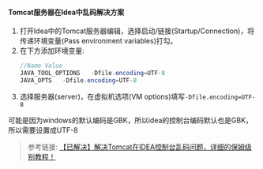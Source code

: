 #### Tomcat服务器在Idea中乱码解决方案

1. 打开Idea中的Tomcat服务器编辑，选择启动/链接(Startup/Connection)，将传递环境变量(Pass environment variables)打勾。
2. 在下方添加环境变量:
    ``` java
    //Name Value
    JAVA_TOOL_OPTIONS   -Dfile.encoding=UTF-8
    JAVA_OPTS   -Dfile.encoding=UTF-8
    ```
3. 选择服务器(server)，在虚拟机选项(VM options)填写`-Dfile.encoding=UTF-8`

可能是因为windows的默认编码是GBK，所以idea的控制台编码默认也是GBK，所以需要设置成UTF-8

> 参考链接: [【已解决】解决Tomcat在IDEA控制台乱码问题，详细的保姆级别教程！](https://blog.csdn.net/CNpeaceful/article/details/135679808)